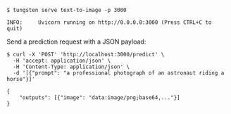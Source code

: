 ```console
$ tungsten serve text-to-image -p 3000

INFO:     Uvicorn running on http://0.0.0.0:3000 (Press CTRL+C to quit)
```

Send a prediction request with a JSON payload:

```console
$ curl -X 'POST' 'http://localhost:3000/predict' \
  -H 'accept: application/json' \
  -H 'Content-Type: application/json' \
  -d '[{"prompt": "a professional photograph of an astronaut riding a horse"}]'

{
    "outputs": [{"image": "data:image/png;base64,..."}]
}
```